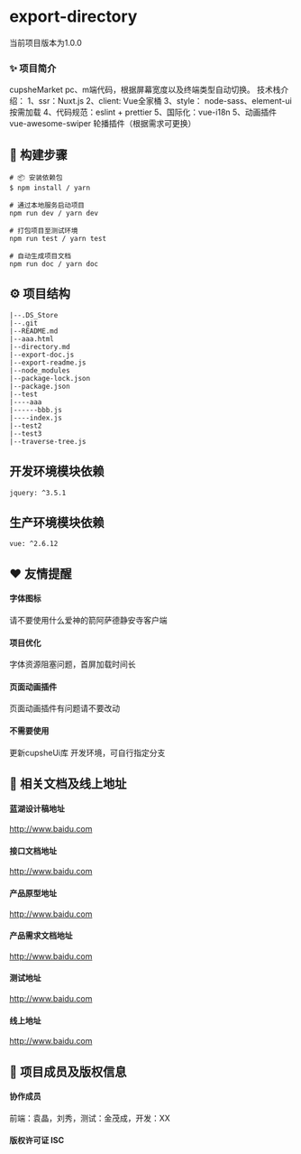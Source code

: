
# export-directory
当前项目版本为1.0.0

### ✨ 项目简介
cupsheMarket pc、m端代码，根据屏幕宽度以及终端类型自动切换。 技术栈介绍： 1、ssr：Nuxt.js 2、client: Vue全家桶 3、style： node-sass、element-ui 按需加载 4、代码规范：eslint + prettier 5、国际化：vue-i18n 5、动画插件 vue-awesome-swiper 轮播插件（根据需求可更换）
## 🔨 构建步骤
```
# 📦 安装依赖包
$ npm install / yarn 

# 通过本地服务启动项目      
npm run dev / yarn dev

# 打包项目至测试环境      
npm run test / yarn test

# 自动生成项目文档      
npm run doc / yarn doc

```
## ⚙️ 项目结构

 ```
|--.DS_Store
|--.git
|--README.md
|--aaa.html
|--directory.md
|--export-doc.js
|--export-readme.js
|--node_modules
|--package-lock.json
|--package.json
|--test
|----aaa
|------bbb.js
|----index.js
|--test2
|--test3
|--traverse-tree.js
``` 
## 开发环境模块依赖

 ```
jquery: ^3.5.1
``` 
## 生产环境模块依赖

 ```
vue: ^2.6.12
``` 
## ❤️ 友情提醒
#### 字体图标      
请不要使用什么爱神的箭阿萨德静安寺客户端

#### 项目优化      
字体资源阻塞问题，首屏加载时间长

#### 页面动画插件      
页面动画插件有问题请不要改动

#### 不需要使用      
更新cupsheUi库 开发环境，可自行指定分支

## 🔗 相关文档及线上地址
#### 蓝湖设计稿地址      
http://www.baidu.com
#### 接口文档地址      
http://www.baidu.com
#### 产品原型地址      
http://www.baidu.com
#### 产品需求文档地址      
http://www.baidu.com
#### 测试地址      
http://www.baidu.com
#### 线上地址      
http://www.baidu.com
## 🤝 项目成员及版权信息
#### 协作成员 
前端：袁晶，刘秀，测试：金茂成，开发：XX
#### 版权许可证 ISC
    
